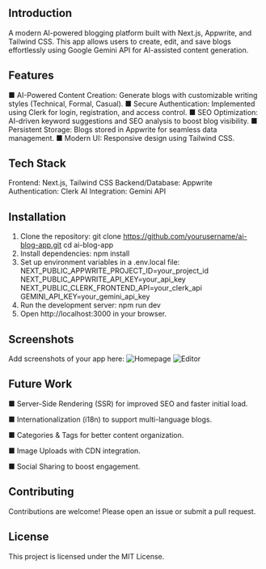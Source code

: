 ## Introduction
A modern AI-powered blogging platform built with Next.js, Appwrite, and Tailwind CSS. This app allows users to create, edit, and save blogs effortlessly using Google Gemini API for AI-assisted content generation.
## Features
■ AI-Powered Content Creation: Generate blogs with customizable writing styles (Technical, Formal, Casual).
■ Secure Authentication: Implemented using Clerk for login, registration, and access control.
■ SEO Optimization: AI-driven keyword suggestions and SEO analysis to boost blog visibility.
■ Persistent Storage: Blogs stored in Appwrite for seamless data management.
■ Modern UI: Responsive design using Tailwind CSS.
## Tech Stack
Frontend: Next.js, Tailwind CSS
Backend/Database: Appwrite
Authentication: Clerk
AI Integration: Gemini API
## Installation
1. Clone the repository:
 git clone https://github.com/yourusername/ai-blog-app.git
 cd ai-blog-app
2. Install dependencies:
 npm install
3. Set up environment variables in a .env.local file:
 NEXT_PUBLIC_APPWRITE_PROJECT_ID=your_project_id
 NEXT_PUBLIC_APPWRITE_API_KEY=your_api_key
 NEXT_PUBLIC_CLERK_FRONTEND_API=your_clerk_api
 GEMINI_API_KEY=your_gemini_api_key
4. Run the development server:
 npm run dev
5. Open http://localhost:3000 in your browser.
## Screenshots
Add screenshots of your app here:
![Homepage](./screenshots/home.png)
![Editor](./screenshots/editor.png)


## Future Work

■ Server-Side Rendering (SSR) for improved SEO and faster initial load.

■ Internationalization (i18n) to support multi-language blogs.

■ Categories & Tags for better content organization.

■ Image Uploads with CDN integration.

■ Social Sharing to boost engagement.

## Contributing

Contributions are welcome! Please open an issue or submit a pull request.

## License

This project is licensed under the MIT License.
